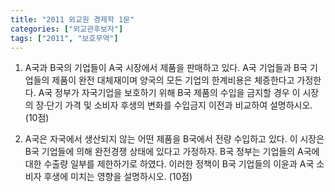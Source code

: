 ```yaml
---
title: "2011 외교원 경제학 1문"
categories: ["외교관후보자"]
tags: ["2011", "보호무역"]
---
```


1) A국과 B국의 기업들이 A국 시장에서 제품을 판매하고 있다. A국 기업들과 B국 기업들의 제품이 완전 대체재이며 양국의 모든 기업의 한계비용은 체증한다고 가정한다. A국 정부가 자국기업을 보호하기 위해 B국 제품의 수입을 금지할 경우 이 시장의 장·단기 가격 및 소비자 후생의 변화를 수입금지 이전과 비교하여 설명하시오. (10점)

2) A국은 자국에서 생산되지 않는 어떤 제품을 B국에서 전량 수입하고 있다. 이 시장은 B국 기업들에 의해 완전경쟁 상태에 있다고 가정하자. B국 정부는 기업들의 A국에 대한 수출량 일부를 제한하기로 하였다. 이러한 정책이 B국 기업들의 이윤과 A국 소비자 후생에 미치는 영향을 설명하시오. (10점)
